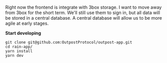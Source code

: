 Right now the frontend is integrate with 3box storage. I want to move away from 3box for the short term. We'll still use them to sign in, but all data will be stored in a central database. A central database will allow us to be more agile at early stages.

**Start developing**

```shell
git clone git@github.com:OutpostProtocol/outpost-app.git
cd rain-app/
yarn install
yarn dev
```
